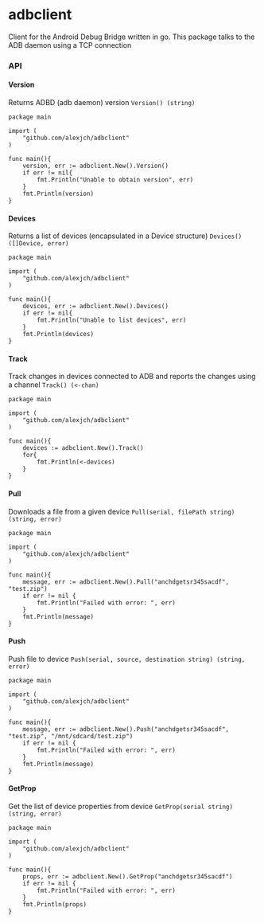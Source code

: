 # adbclient

Client for the Android Debug Bridge written in go. This package talks to the ADB daemon using a TCP connection 

### API

#### Version
Returns ADBD (adb daemon) version ```Version() (string)```

```
package main

import (
    "github.com/alexjch/adbclient"
)

func main(){
    version, err := adbclient.New().Version()
    if err != nil{
        fmt.Println("Unable to obtain version", err)
    }
    fmt.Println(version)
}
```

#### Devices

Returns a list of devices (encapsulated in a Device structure) ```Devices() ([]Device, error)```

```
package main

import (
    "github.com/alexjch/adbclient"
)

func main(){
    devices, err := adbclient.New().Devices()
    if err != nil{
        fmt.Println("Unable to list devices", err)
    }
    fmt.Println(devices)
}
```

#### Track

Track changes in devices connected to ADB and reports the changes using a channel ```Track() (<-chan)```

```
package main

import (
    "github.com/alexjch/adbclient"
)

func main(){
    devices := adbclient.New().Track()
    for{
        fmt.Println(<-devices)
    }
}
```


#### Pull

Downloads a file from a given device ```Pull(serial, filePath string) (string, error)```

```
package main

import (
    "github.com/alexjch/adbclient"
)

func main(){
    message, err := adbclient.New().Pull("anchdgetsr345sacdf", "test.zip")
    if err != nil {
        fmt.Println("Failed with error: ", err)
    }
    fmt.Println(message)
}
```


#### Push

Push file to device ```Push(serial, source, destination string) (string, error)```

```
package main

import (
    "github.com/alexjch/adbclient"
)

func main(){
    message, err := adbclient.New().Push("anchdgetsr345sacdf", "test.zip", "/mnt/sdcard/test.zip")
    if err != nil {
        fmt.Println("Failed with error: ", err)
    }
    fmt.Println(message)
}
```


#### GetProp

Get the list of device properties from device ```GetProp(serial string) (string, error)```

```
package main

import (
    "github.com/alexjch/adbclient"
)

func main(){
    props, err := adbclient.New().GetProp("anchdgetsr345sacdf")
    if err != nil {
        fmt.Println("Failed with error: ", err)
    }
    fmt.Println(props)
}
```
